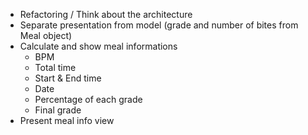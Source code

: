 - Refactoring / Think about the architecture
- Separate presentation from model (grade and number of bites from Meal object)
- Calculate and show meal informations
  - BPM
  - Total time
  - Start & End time
  - Date
  - Percentage of each grade
  - Final grade
- Present meal info view
